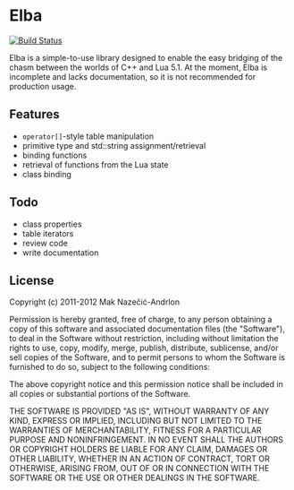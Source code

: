 Elba
====

[![Build Status](https://secure.travis-ci.org/Muon/elba.png)](http://travis-ci.org/Muon/elba)

Elba is a simple-to-use library designed to enable the easy bridging of the
chasm between the worlds of C++ and Lua 5.1. At the moment, Elba is incomplete
and lacks documentation, so it is not recommended for production usage.

Features
--------

* `operator[]`-style table manipulation
* primitive type and std::string assignment/retrieval
* binding functions
* retrieval of functions from the Lua state
* class binding

Todo
----

* class properties
* table iterators
* review code
* write documentation

License
-------

Copyright (c) 2011-2012 Mak Nazečić-Andrlon

Permission is hereby granted, free of charge, to any person obtaining a copy of
this software and associated documentation files (the "Software"), to deal in
the Software without restriction, including without limitation the rights to
use, copy, modify, merge, publish, distribute, sublicense, and/or sell copies of
the Software, and to permit persons to whom the Software is furnished to do so,
subject to the following conditions:

The above copyright notice and this permission notice shall be included in all
copies or substantial portions of the Software.

THE SOFTWARE IS PROVIDED "AS IS", WITHOUT WARRANTY OF ANY KIND, EXPRESS OR
IMPLIED, INCLUDING BUT NOT LIMITED TO THE WARRANTIES OF MERCHANTABILITY, FITNESS
FOR A PARTICULAR PURPOSE AND NONINFRINGEMENT. IN NO EVENT SHALL THE AUTHORS OR
COPYRIGHT HOLDERS BE LIABLE FOR ANY CLAIM, DAMAGES OR OTHER LIABILITY, WHETHER
IN AN ACTION OF CONTRACT, TORT OR OTHERWISE, ARISING FROM, OUT OF OR IN
CONNECTION WITH THE SOFTWARE OR THE USE OR OTHER DEALINGS IN THE SOFTWARE.
